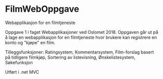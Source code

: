 # FilmWebOppgave
Webapplikasjon for en filmtjeneste

Oppgave 1 i faget Webapplikasjoner ved Oslomet 2018.
Oppgaven går ut på å lage en webapplikasjon for en filmtjeneste hvor brukere kan registrere en konto og "kjøpe" en film.

Tilleggsfunksjoner:
Ratingsystem, 
Kommentarsystem, 
Film-forslag basert på tidligere filmkjøp, 
Sortering av listevisning, 
Ønskelistesystem, 
Søkefunksjon

Utført i .net MVC
